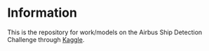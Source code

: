 # Information

This is the repository for work/models on the Airbus Ship Detection Challenge through [Kaggle](https://www.kaggle.com/c/airbus-ship-detection/overview).

